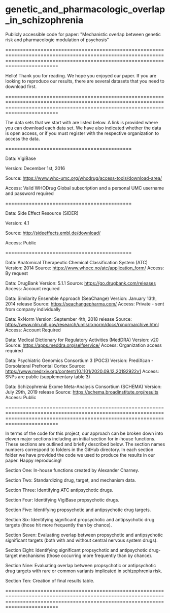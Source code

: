 # genetic_and_pharmacologic_overlap_in_schizophrenia
Publicly accessible code for paper: "Mechanistic overlap between genetic risk and pharmacologic modulation of psychosis"

====================================================================================================================================================================================

Hello! Thank you for reading. We hope you enjoyed our paper. If you are looking to reproduce our results, there are several datasets that you need to download first.

====================================================================================================================================================================================

The data sets that we start with are listed below. A link is provided where you can download each data set. We have also indicated whether the data is open access, or if you must register with the respective organization to access the data.

===========================================

Data: VigiBase

Version: December 1st, 2016

Source: https://www.who-umc.org/whodrug/access-tools/download-area/

Access: Valid WHODrug Global subscription and a personal UMC username and password required

===========================================

Data: Side Effect Resource (SIDER)

Version: 4.1

Source: http://sideeffects.embl.de/download/

Access: Public

===========================================

Data: Anatomical Therapeutic Chemical Classification System (ATC)
Version: 2014
Source: https://www.whocc.no/atc/application_form/
Access: By request

Data: DrugBank
Version: 5.1.1
Source: https://go.drugbank.com/releases
Access: Account required

Data: Similarity Ensemble Approach (SeaChange)
Version: January 13th, 2014 release
Source: https://seachangepharma.com/
Access: Private - sent from company individually

Data: RxNorm
Version: September 4th, 2018 release
Source: https://www.nlm.nih.gov/research/umls/rxnorm/docs/rxnormarchive.html
Access: Account Required

Data: Medical Dictionary for Regulatory Activities (MedDRA)
Version: v20
Source: https://apps.meddra.org/selfservice/
Access: Organization access required

Data: Psychiatric Genomics Consortium 3 (PGC3)
Version: PrediXcan - Dorsolateral Prefrontal Cortex
Source: https://www.medrxiv.org/content/10.1101/2020.09.12.20192922v1
Access: SNPs are public (supplementary table 3)

Data: Schizophrenia Exome Meta-Analysis Consortium (SCHEMA)
Version: July 29th, 2019 release
Source: https://schema.broadinstitute.org/results
Access: Public

====================================================================================================================================================================================

In terms of the code for this project, our approach can be broken down into eleven major sections including an initial section for in-house functions. These sections are outlined and briefly described below. The section names numbers correspond to folders in the GitHub directory. In each section folder we have provided the code we used to produce the results in our paper. Happy reproducing!

Section One: In-house functions created by Alexander Charney.

Section Two: Standardizing drug, target, and mechanism data.

Section Three: Identifying ATC antipsychotic drugs.

Section Four: Identifying VigiBase propsychotic drugs.

Section Five: Identifying propsychotic and antipsychotic drug targets.

Section Six: Identifying significant propsychotic and antipsychotic drug targets (those hit more frequently than by chance).

Section Seven: Evaluating overlap between propsychotic and antipsychotic significant targets (both with and without central nervous system drugs).

Section Eight: Identifying significant propsychotic and antipsychotic drug-target mechanisms (those occurring more frequently than by chance).

Section Nine: Evaluating overlap between propsychotic or antipsychotic drug targets with rare or common variants implicated in schizophrenia risk.

Section Ten: Creation of final results table.

====================================================================================================================================================================================


